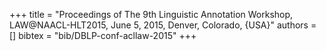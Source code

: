 +++
title =  "Proceedings of The 9th Linguistic Annotation Workshop, LAW@NAACL-HLT2015, June 5, 2015, Denver, Colorado, {USA}"
authors = []
bibtex = "bib/DBLP-conf-acllaw-2015"
+++
